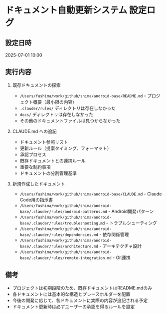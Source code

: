 # ドキュメント自動更新システム 設定ログ

## 設定日時
2025-07-01 10:00

## 実行内容
1. 既存ドキュメントの探索
   - `/Users/fushima/work/github/shima/android-base/README.md` - プロジェクト概要（最小限の内容）
   - `.clauder/rules/` ディレクトリは存在しなかった
   - `docs/` ディレクトリは存在しなかった
   - その他のドキュメントファイルは見つからなかった

2. CLAUDE.md への追記
   - ドキュメント参照リスト
   - 更新ルール（提案タイミング、フォーマット）
   - 承認プロセス
   - 既存ドキュメントとの連携ルール
   - 重要な制約事項
   - ドキュメントの分割管理基準

3. 新規作成したドキュメント
   - `/Users/fushima/work/github/shima/android-base/CLAUDE.md` - Claude Code用の指示書
   - `/Users/fushima/work/github/shima/android-base/.clauder/rules/android-patterns.md` - Android開発パターン
   - `/Users/fushima/work/github/shima/android-base/.clauder/rules/troubleshooting.md` - トラブルシューティング
   - `/Users/fushima/work/github/shima/android-base/.clauder/rules/dependencies.md` - 依存関係管理
   - `/Users/fushima/work/github/shima/android-base/.clauder/rules/architecture.md` - アーキテクチャ設計
   - `/Users/fushima/work/github/shima/android-base/.clauder/rules/remote-integration.md` - Git連携

## 備考
- プロジェクトは初期段階のため、既存ドキュメントはREADME.mdのみ
- 各ドキュメントには基本的な構造とプレースホルダーを配置
- 今後の開発に応じて、各ドキュメントに実際の内容が追記される予定
- ドキュメント更新時は必ずユーザーの承認を得るルールを設定